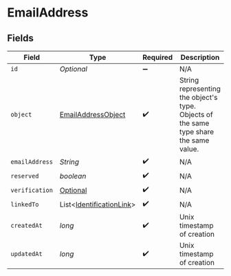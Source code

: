 # EmailAddress


## Fields

| Field                                                                                  | Type                                                                                   | Required                                                                               | Description                                                                            |
| -------------------------------------------------------------------------------------- | -------------------------------------------------------------------------------------- | -------------------------------------------------------------------------------------- | -------------------------------------------------------------------------------------- |
| `id`                                                                                   | *Optional<String>*                                                                     | :heavy_minus_sign:                                                                     | N/A                                                                                    |
| `object`                                                                               | [EmailAddressObject](../../models/components/EmailAddressObject.md)                    | :heavy_check_mark:                                                                     | String representing the object's type. Objects of the same type share the same value.<br/> |
| `emailAddress`                                                                         | *String*                                                                               | :heavy_check_mark:                                                                     | N/A                                                                                    |
| `reserved`                                                                             | *boolean*                                                                              | :heavy_check_mark:                                                                     | N/A                                                                                    |
| `verification`                                                                         | [Optional<Verification>](../../models/components/Verification.md)                      | :heavy_check_mark:                                                                     | N/A                                                                                    |
| `linkedTo`                                                                             | List<[IdentificationLink](../../models/components/IdentificationLink.md)>              | :heavy_check_mark:                                                                     | N/A                                                                                    |
| `createdAt`                                                                            | *long*                                                                                 | :heavy_check_mark:                                                                     | Unix timestamp of creation<br/>                                                        |
| `updatedAt`                                                                            | *long*                                                                                 | :heavy_check_mark:                                                                     | Unix timestamp of creation<br/>                                                        |